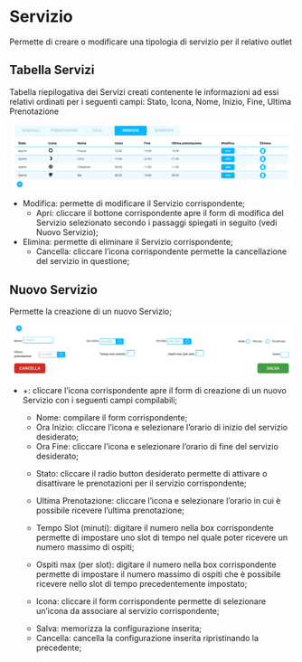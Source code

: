 # Servizio

<div>Permette di creare o modificare una tipologia di servizio per il relativo outlet</div> 

## Tabella Servizi 

Tabella riepilogativa dei Servizi creati contenente le informazioni ad essi relativi ordinati per i seguenti campi: Stato, Icona, Nome, Inizio, Fine, Ultima Prenotazione

![Tab-Servizi](../../assets/img/imgSettings/Tab-Servizi.png#tab-servizi)

* <div>Modifica: permette di modificare il Servizio corrispondente;</div>

    * Apri: cliccare il bottone corrispondente apre il form di modifica del Servizio selezionato secondo i passaggi spiegati in seguito (vedi Nuovo Servizio);

* <div>Elimina: permette di eliminare il Servizio corrispondente;</div>

    * Cancella: cliccare l’icona corrispondente permette la cancellazione del servizio in questione;

## Nuovo Servizio 

<div>Permette la creazione di un nuovo Servizio;</div>

![Nuovo-Servizio](../../assets/img/imgSettings/Nuovo_Servizio.png#mobile)

* +: cliccare l’icona corrispondente apre il form di creazione di un nuovo Servizio con i seguenti campi compilabili;

    * <div>Nome: compilare il form corrispondente;</div>
        
    * <div>Ora Inizio: cliccare l’icona  e selezionare l’orario di inizio del servizio desiderato;</div>

    * <div>Ora Fine: cliccare l’icona  e selezionare l’orario di fine del servizio desiderato;</div>

    * Stato: cliccare  il radio button desiderato permette di attivare o disattivare le prenotazioni per il servizio corrispondente;

    * Ultima Prenotazione: cliccare l’icona  e selezionare l’orario in cui è possibile ricevere l’ultima prenotazione;

    * Tempo Slot (minuti): digitare il numero nella box corrispondente permette di impostare uno slot di tempo nel quale poter ricevere un numero massimo di ospiti;

    * Ospiti max (per slot): digitare il numero nella box corrispondente permette di impostare il numero massimo di ospiti che è possibile ricevere nello slot di tempo precedentemente impostato;

    * Icona: cliccare il form corrispondente permette di selezionare un’icona da associare al servizio corrispondente;

    * <div>Salva: memorizza la configurazione inserita;</div>

    * <div>Cancella: cancella la configurazione inserita ripristinando la precedente;</div>